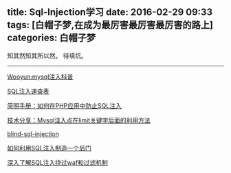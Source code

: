 title: Sql-Injection学习
date: 2016-02-29 09:33
tags: [白帽子梦,在成为最厉害最厉害最厉害的路上]
categories: 白帽子梦
---

知其然知其所以然。  待填坑。

<!-- more -->

---

[Wooyun:mysql注入科普](http://drops.wooyun.org/tips/123)

[SQL注入速查表](http://drops.wooyun.org/tips/7840)

[简明手册：如何在PHP应用中防止SQL注入](http://www.freebuf.com/articles/web/68527.html)

[技术分享：Mysql注入点在limit关键字后面的利用方法](http://www.freebuf.com/articles/web/57528.html)


[blind-sql-injection](http://resources.infosecinstitute.com/blind-sql-injection/)

[如何利用SQL注入制造一个后门](http://www.freebuf.com/articles/222.html)

[深入了解SQL注入绕过waf和过滤机制](http://drops.wooyun.org/tips/968)

